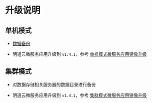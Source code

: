 # 升级说明

## 单机模式

- [数据备份](https://docs.pd.mingdao.com/docker-compose-standalone-data.html)
   
- 明道云微服务应用升级到 `v1.4.1`，参考 [单机模式微服务应用镜像升级](https://docs.pd.mingdao.com/docker-compose-standalone-upgrade.html#%E6%98%8E%E9%81%93%E4%BA%91%E5%BE%AE%E6%9C%8D%E5%8A%A1%E5%BA%94%E7%94%A8%E9%95%9C%E5%83%8F%E5%8D%87%E7%BA%A7)

## 集群模式

- 对数据存储相关服务器的数据目录进行备份

- 明道云微服务应用升级到 `v1.4.1`，参考 [集群模式微服务应用镜像升级](https://docs.pd.mingdao.com/docker-compose-cluster-upgrade.html#%E6%98%8E%E9%81%93%E4%BA%91%E5%BE%AE%E6%9C%8D%E5%8A%A1%E5%BA%94%E7%94%A8%E9%95%9C%E5%83%8F%E5%8D%87%E7%BA%A7)